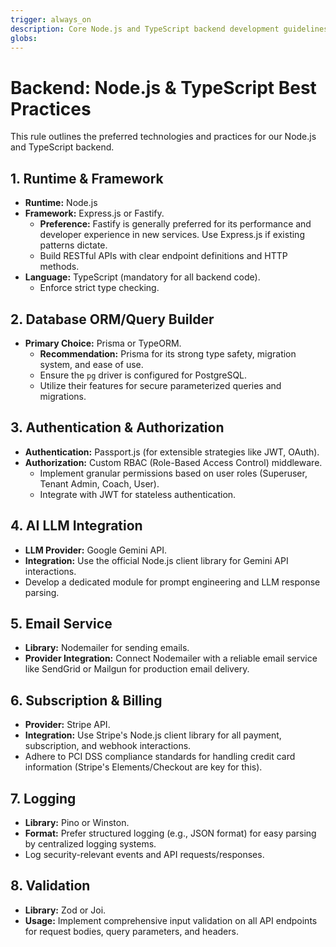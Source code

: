 ```yaml
---
trigger: always_on
description: Core Node.js and TypeScript backend development guidelines, including framework, database interaction, and general utilities.
globs:
---
```


# Backend: Node.js & TypeScript Best Practices

This rule outlines the preferred technologies and practices for our Node.js and TypeScript backend.

## 1. Runtime & Framework
* **Runtime:** Node.js
* **Framework:** Express.js or Fastify.
    * **Preference:** Fastify is generally preferred for its performance and developer experience in new services. Use Express.js if existing patterns dictate.
    * Build RESTful APIs with clear endpoint definitions and HTTP methods.
* **Language:** TypeScript (mandatory for all backend code).
    * Enforce strict type checking.

## 2. Database ORM/Query Builder
* **Primary Choice:** Prisma or TypeORM.
    * **Recommendation:** Prisma for its strong type safety, migration system, and ease of use.
    * Ensure the `pg` driver is configured for PostgreSQL.
    * Utilize their features for secure parameterized queries and migrations.

## 3. Authentication & Authorization
* **Authentication:** Passport.js (for extensible strategies like JWT, OAuth).
* **Authorization:** Custom RBAC (Role-Based Access Control) middleware.
    * Implement granular permissions based on user roles (Superuser, Tenant Admin, Coach, User).
    * Integrate with JWT for stateless authentication.

## 4. AI LLM Integration
* **LLM Provider:** Google Gemini API.
* **Integration:** Use the official Node.js client library for Gemini API interactions.
* Develop a dedicated module for prompt engineering and LLM response parsing.

## 5. Email Service
* **Library:** Nodemailer for sending emails.
* **Provider Integration:** Connect Nodemailer with a reliable email service like SendGrid or Mailgun for production email delivery.

## 6. Subscription & Billing
* **Provider:** Stripe API.
* **Integration:** Use Stripe's Node.js client library for all payment, subscription, and webhook interactions.
* Adhere to PCI DSS compliance standards for handling credit card information (Stripe's Elements/Checkout are key for this).

## 7. Logging
* **Library:** Pino or Winston.
* **Format:** Prefer structured logging (e.g., JSON format) for easy parsing by centralized logging systems.
* Log security-relevant events and API requests/responses.

## 8. Validation
* **Library:** Zod or Joi.
* **Usage:** Implement comprehensive input validation on all API endpoints for request bodies, query parameters, and headers.
